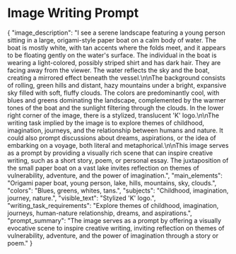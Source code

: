 # Image Writing Prompt

{
  "image_description": "I see a serene landscape featuring a young person sitting in a large, origami-style paper boat on a calm body of water. The boat is mostly white, with tan accents where the folds meet, and it appears to be floating gently on the water's surface. The individual in the boat is wearing a light-colored, possibly striped shirt and has dark hair. They are facing away from the viewer. The water reflects the sky and the boat, creating a mirrored effect beneath the vessel.\n\nThe background consists of rolling, green hills and distant, hazy mountains under a bright, expansive sky filled with soft, fluffy clouds. The colors are predominantly cool, with blues and greens dominating the landscape, complemented by the warmer tones of the boat and the sunlight filtering through the clouds. In the lower right corner of the image, there is a stylized, translucent 'K' logo.\n\nThe writing task implied by the image is to explore themes of childhood, imagination, journeys, and the relationship between humans and nature. It could also prompt discussions about dreams, aspirations, or the idea of embarking on a voyage, both literal and metaphorical.\n\nThis image serves as a prompt by providing a visually rich scene that can inspire creative writing, such as a short story, poem, or personal essay. The juxtaposition of the small paper boat on a vast lake invites reflection on themes of vulnerability, adventure, and the power of imagination.",
  "main_elements": "Origami paper boat, young person, lake, hills, mountains, sky, clouds.",
  "colors": "Blues, greens, whites, tans.",
  "subjects": "Childhood, imagination, journey, nature.",
  "visible_text": "Stylized 'K' logo.",
  "writing_task_requirements": "Explore themes of childhood, imagination, journeys, human-nature relationship, dreams, and aspirations.",
  "prompt_summary": "The image serves as a prompt by offering a visually evocative scene to inspire creative writing, inviting reflection on themes of vulnerability, adventure, and the power of imagination through a story or poem."
}